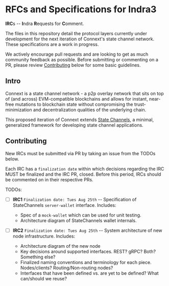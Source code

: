 # RFCs and Specifications for Indra3
**IRC**s -- **I**ndra **R**equests for **C**omment.

The files in this repository detail the protocol layers currently under development for the next iteration of Connext's state channel network. These specifications are a work in progress.

We actively encourage pull requests and are looking to get as much community feedback as possible. Before submitting or commenting on a PR, please review [Contributing](https://github.com/connext/IRCs/blob/master/README.md#contributing) below for some basic guidelines.

## Intro

Connext is a state channel network - a p2p overlay network that sits on top of (and across) EVM-compatible blockchains and allows for instant, near-free mutations to blockchain state without compromising the trust-minimization and decentralization qualities of the underlying chain.

This proposed iteration of Connext extends [State Channels](https://statechannels.org), a minimal, generalized framework for developing state channel applications.

## Contributing
New IRCs must be submitted via PR by taking an issue from the TODOs below.

Each IRC has a `finalization date` within which decisions regarding the IRC MUST be finalized and the IRC PR, closed. Before this period, IRCs should be commented on in their respective PRs.

TODOs:
- [ ] **IRC1** `Finalization date: Tues Aug 25th` -- Specification of StateChannels `server-wallet` interface. Includes:
    - Spec of a `mock-wallet` which can be used for unit testing. 
    - Architecture diagram of StateChannels wallet internals.
    
- [ ] **IRC2** `Finalization date: Tues Aug 25th` -- System architecture of new node infrastructure. Includes:
    - Architecture diagram of the new node
    - Key decisions around supported interfaces. REST? gRPC? Both? Something else?
    - Finalized naming conventions and terminology for each piece. Nodes/clients? Routing/Non-routing nodes?
    - Interfaces that have been defined vs. are yet to be defined? What can/should we reuse?
